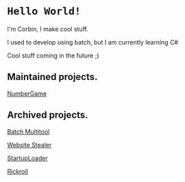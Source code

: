 # `Hello World!`

I'm Corbin, I make cool stuff.

I used to develop using batch, but I am currently learning C#

Cool stuff coming in the future ;)


## Maintained projects.

[NumberGame](https://github.com/CorbinMakesStuff/NumberGame)



## Archived projects.

[Batch Multitool](https://github.com/CorbinMakesStuff/Batch-Multitool)

[Website Stealer](https://github.com/CorbinMakesStuff/Website-Stealer)

[StartupLoader](https://github.com/CorbinMakesStuff/StartupLoader)

[Rickroll](https://github.com/CorbinMakesStuff/Rickroll)

```
